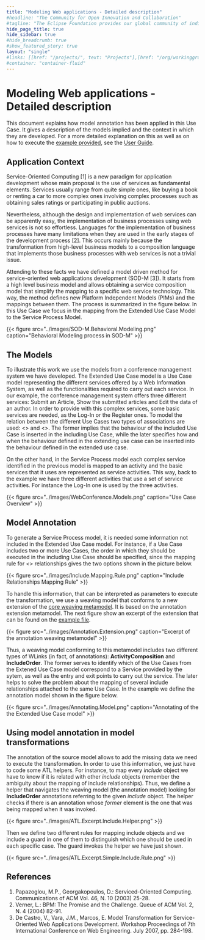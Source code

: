 ```yaml
---
title: "Modeling Web applications - Detailed description"
#headline: "The Community for Open Innovation and Collaboration"
#tagline: "The Eclipse Foundation provides our global community of individuals and organizations with a mature, scalable, and business-friendly environment for open source software collaboration and innovation."
hide_page_title: true
hide_sidebar: true
#hide_breadcrumb: true
#show_featured_story: true
layout: "single"
#links: [[href: "/projects/", text: "Projects"],[href: "/org/workinggroups/", text: "Working Group"],[href: "/membership/", text: "Members"],[href: "/org/value", text: "Business Value"]]
#container: "container-fluid"
---
```


# Modeling Web applications - Detailed description

This document explains how model annotation has been applied in this Use Case. It gives a description of the models implied and the context in which they are developed. For a more detailed explanation on this as well as on how to execute the [example provided](../resources/SOD-M.zip), see the [User Guide](../resources/User.Guide.pdf).

## Application Context

Service-Oriented Computing [1] is a new paradigm for application development whose main proposal is the use of services as fundamental elements. Services usually range from quite simple ones, like buying a book or renting a car to more complex ones involving complex processes such as obtaining sales ratings or participating in public auctions.

Nevertheless, although the design and implementation of web services can be apparently easy, the implementation of business processes using web services is not so effortless. Languages for the implementation of business processes have many limitations when they are used in the early stages of the development process [2]. This occurs mainly because the transformation from high-level business models to a composition language that implements those business processes with web services is not a trivial issue.

Attending to these facts we have defined a model driven method for service-oriented web applications development (SOD-M [3]). It starts from a high level business model and allows obtaining a service composition model that simplify the mapping to a specific web service technology. This way, the method defines new Platform Independent Models (PIMs) and the mappings between them. The process is summarized in the figure below. In this Use Case we focus in the mapping from the Extended Use Case Model to the Service Process Model.

{{< figure src="../images/SOD-M.Behavioral.Modeling.png" caption="Behavioral Modeling process in SOD-M" >}}

##  The Models

To illustrate this work we use the models from a conference management system we have developed. The Extended Use Case model is a Use Case model representing the different services offered by a Web Information System, as well as the functionalities required to carry out each service. In our example, the conference management system offers three different services: Submit an Article, Show the submitted articles and Edit the data of an author. In order to provide with this complex services, some basic services are needed, as the Log-In or the Register ones. To model the relation between the different Use Cases two types of associations are used: <<include>> and <<extend>>. The former implies that the behaviour of the included Use Case is inserted in the including Use Case, while the later specifies how and when the behaviour defined in the extending use case can be inserted into the behaviour defined in the extended use case.

On the other hand, in the Service Process model each complex service identified in the previous model is mapped to an activity and the basic services that it uses are represented as service activities. This way, back to the example we have three different activities that use a set of service activities. For instance the Log-In one is used by the three activities.

{{< figure src="../images/WebConference.Models.png" caption="Use Case Overview" >}}

##  Model Annotation

To generate a Service Process model, it is needed some information not included in the Extended Use Case model. For instance, if a Use Case includes two or more Use Cases, the order in which they should be executed in the including Use Case should be specified, since the mapping rule for *<<include>>* relationships gives the two options shown in the picture below.

{{< figure src="../images/Include.Mapping.Rule.png" caption="Include Relationships Mapping Rule" >}}

To handle this information, that can be interpreted as parameters to execute the transformation, we use a weaving model that conforms to a new extension of the [core weaving metamodel](https://www.eclipse.org/gmt/amw/zoo/#AMW%20core). It is based on the annotation extension metamodel. The next figure show an excerpt of the extension that can be found on the [example file](../resources/SOD-M.zip).

{{< figure src="../images/Annotation.Extension.png" caption="Excerpt of the annotation weaving metamodel" >}}

Thus, a weaving model conforming to this metamodel includes two different types of WLinks (in fact, of annotations): **ActivityComposition** and **IncludeOrder**. The former serves to identify which of the Use Cases from the Extened Use Case model correspond to a Service provided by the sytem, as well as the entry and exit points to carry out the service. The later helps to solve the problem about the mapping of several include relationships attached to the same Use Case. In the example we define the annotation model shown in the figure below.

{{< figure src="../images/Annotating.Model.png" caption="Annotating of the the Extended Use Case model" >}}

## Using model annotation in model transformations

The annotation of the source model allows to add the missing data we need to execute the transformation. In order to use this information, we just have to code some ATL helpers. For instance, to map every *include* object we have to know if it is related with other *include* objects (remember the ambiguity about the mapping of include relationships). Thus, we define a helper that navigates the weaving model (the annotation model) looking for **IncludeOrder** annotations referring to the given *include* object. The helper checks if there is an annotation whose *former* element is the one that was being mapped when it was invoked.

{{< figure src="../images/ATL.Excerpt.Include.Helper.png" >}}

Then we define two different rules for mapping include objects and we include a guard in one of them to distinguish which one should be used in each specific case. The guard invokes the helper we have just shown.

{{< figure src="../images/ATL.Excerpt.Simple.Include.Rule.png" >}}

## References

  1. Papazoglou, M.P., Georgakopoulos, D.: Serviced-Oriented Computing. Communications of ACM Vol. 46, N. 10 (2003) 25-28.
  2. Verner, L.: BPM: The Promise and the Challenge. Queue of ACM Vol. 2, N. 4 (2004) 82-91.
  3. De Castro, V., Vara, J.M., Marcos, E. Model Transformation for Service-Oriented Web Applications Development. Workshop Proceedings of 7th International Conference on Web Engineering. July 2007, pp. 284-198.
